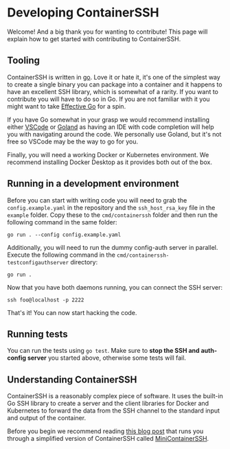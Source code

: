 <h1>Developing ContainerSSH</h1>

Welcome! And a big thank you for wanting to contribute! This page will explain how to get started with contributing to ContainerSSH.

## Tooling

ContainerSSH is written in [go](https://golang.org/). Love it or hate it, it's one of the simplest way to create a single binary you can package into a container and it happens to have an excellent SSH library, which is somewhat of a rarity. If you want to contribute you will have to do so in Go. If you are not familiar with it you might want to take [Effective Go](https://golang.org/doc/effective_go.html) for a spin.

If you have Go somewhat in your grasp we would recommend installing either [VSCode](https://code.visualstudio.com/) or [Goland](https://www.jetbrains.com/go/) as having an IDE with code completion will help you with navigating around the code. We personally use Goland, but it's not free so VSCode may be the way to go for you.

Finally, you will need a working Docker or Kubernetes environment. We recommend installing Docker Desktop as it provides both out of the box.

## Running in a development environment

Before you can start with writing code you will need to grab the `config.example.yaml` in the repository and the `ssh_host_rsa_key` file in the `example` folder. Copy these to the `cmd/containerssh` folder and then run the following command in the same folder:

```
go run . --config config.example.yaml
```

Additionally, you will need to run the dummy config-auth server in parallel. Execute the following command in the `cmd/containerssh-testconfigauthserver` directory:

```
go run .
```

Now that you have both daemons running, you can connect the SSH server:

```
ssh foo@localhost -p 2222
```

That's it! You can now start hacking the code.

## Running tests

You can run the tests using `go test`. Make sure to **stop the SSH and auth-config server** you started above, otherwise some tests will fail.

## Understanding ContainerSSH

ContainerSSH is a reasonably complex piece of software. It uses the built-in Go SSH library to create a server and the client libraries for Docker and Kubernetes to forward the data from the SSH channel to the standard input and output of the container.

Before you begin we recommend reading [this blog post](https://pasztor.at/blog/ssh-direct-to-docker/) that runs you through a simplified version of ContainerSSH called [MiniContainerSSH](https://github.com/janoszen/minicontainerssh).